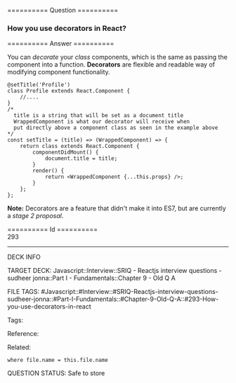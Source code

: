 ========== Question ==========  

### How you use decorators in React?  

========== Answer ==========  

You can _decorate_ your _class_ components, which is the same as passing the component into a function. **Decorators** are flexible and readable way of modifying component functionality.

<!-- codeblock-start -->
<pre><code class="hljs language-jsx">@<span class="hljs-title function_">setTitle</span>(<span class="hljs-string">'Profile'</span>)
<span class="hljs-keyword">class</span> <span class="hljs-title class_">Profile</span> <span class="hljs-keyword">extends</span> <span class="hljs-title class_ inherited__">React.Component</span> {
    <span class="hljs-comment">//....</span>
}
<span class="hljs-comment">/*
  title is a string that will be set as a document title
  WrappedComponent is what our decorator will receive when
  put directly above a component class as seen in the example above
*/</span>
<span class="hljs-keyword">const</span> <span class="hljs-title function_">setTitle</span> = (<span class="hljs-params">title</span>) => <span class="hljs-function">(<span class="hljs-params">WrappedComponent</span>) =></span> {
    <span class="hljs-keyword">return</span> <span class="hljs-keyword">class</span> <span class="hljs-title class_">extends</span> <span class="hljs-title class_">React</span>.<span class="hljs-property">Component</span> {
        <span class="hljs-title function_">componentDidMount</span>(<span class="hljs-params"></span>) {
            <span class="hljs-variable language_">document</span>.<span class="hljs-property">title</span> = title;
        }
        <span class="hljs-title function_">render</span>(<span class="hljs-params"></span>) {
            <span class="hljs-keyword">return</span> <span class="xml"><span class="hljs-tag">&#x3C;<span class="hljs-name">WrappedComponent</span> {<span class="hljs-attr">...this.props</span>} /></span></span>;
        }
    };
};
</code></pre>
<!-- codeblock-end -->

**Note:** Decorators are a feature that didn't make it into ES7, but are currently a _stage 2 proposal_.

========== Id ==========  
293

---

DECK INFO

TARGET DECK: Javascript::Interview::SRIQ - Reactjs interview questions - sudheer jonna::Part I - Fundamentals::Chapter 9 - Old Q A

FILE TAGS: #Javascript::#Interview::#SRIQ-Reactjs-interview-questions-sudheer-jonna::#Part-I-Fundamentals::#Chapter-9-Old-Q-A::#293-How-you-use-decorators-in-react

Tags:

Reference:

Related:

```dataview
where file.name = this.file.name
```
QUESTION STATUS: Safe to store
